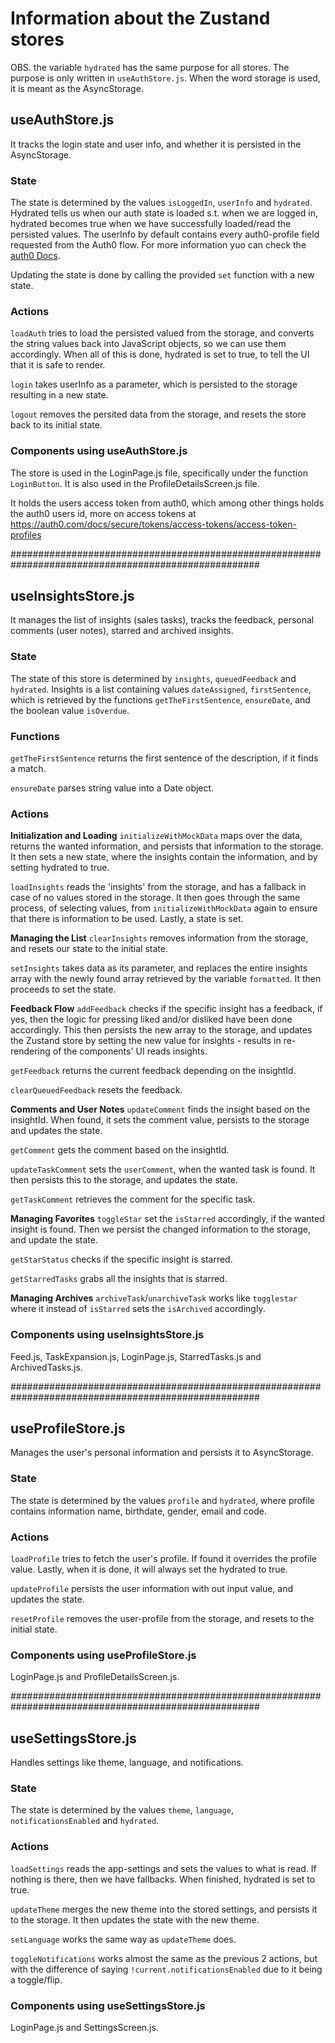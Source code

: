 # Information about the Zustand stores

OBS. the variable `hydrated` has the same purpose for all stores. The purpose is only written in `useAuthStore.js`.
When the word storage is used, it is meant as the AsyncStorage.

## useAuthStore.js

It tracks the login state and user info, and whether it is persisted in the AsyncStorage.

### State

The state is determined by the values `isLoggedIn`, `userInfo` and `hydrated`. Hydrated tells us when our auth state is loaded s.t. when we are logged in, hydrated becomes true when we have successfully loaded/read the persisted values. The userInfo by default contains every auth0-profile field requested from the Auth0 flow. For more information yuo can check the [auth0 Docs](https://auth0.com/docs/manage-users/user-accounts/user-profiles/user-profile-structure).

Updating the state is done by calling the provided `set` function with a new state.

### Actions

`loadAuth` tries to load the persisted valued from the storage, and converts the string values back into JavaScript objects, so we can use them accordingly. When all of this is done, hydrated is set to true, to tell the UI that it is safe to render.

`login` takes userInfo as a parameter, which is persisted to the storage resulting in a new state.

`logout` removes the persited data from the storage, and resets the store back to its initial state.

### Components using useAuthStore.js

The store is used in the LoginPage.js file, specifically under the function `LoginButton`. It is also used in the ProfileDetailsScreen.js file.

It holds the users access token from auth0, which among other things holds the auth0 users id, more on access tokens at https://auth0.com/docs/secure/tokens/access-tokens/access-token-profiles

#####################################################################################################

## useInsightsStore.js

It manages the list of insights (sales tasks), tracks the feedback, personal comments (user notes), starred and archived insights.

### State

The state of this store is determined by `insights`, `queuedFeedback` and `hydrated`. Insights is a list containing values `dateAssigned`, `firstSentence`, which is retrieved by the functions `getTheFirstSentence`, `ensureDate`, and the boolean value `isOverdue`.

### Functions

`getTheFirstSentence` returns the first sentence of the description, if it finds a match.

`ensureDate` parses string value into a Date object.

### Actions

**Initialization and Loading**
`initializeWithMockData` maps over the data, returns the wanted information, and persists that information to the storage. It then sets a new state, where the insights contain the information, and by setting hydrated to true.

`loadInsights` reads the 'insights' from the storage, and has a fallback in case of no values stored in the storage. It then goes through the same process, of selecting values, from `initializeWithMockData` again to ensure that there is information to be used. Lastly, a state is set.

**Managing the List**
`clearInsights` removes information from the storage, and resets our state to the initial state.

`setInsights` takes data as its parameter, and replaces the entire insights array with the newly found array retrieved by the variable `formatted`. It then proceeds to set the state.

**Feedback Flow**
`addFeedback` checks if the specific insight has a feedback, if yes, then the logic for pressing liked and/or disliked have been done accordingly. This then persists the new array to the storage, and updates the Zustand store by setting the new value for insights - results in re-rendering of the components' UI reads insights.

`getFeedback` returns the current feedback depending on the insightId.

`clearQueuedFeedback` resets the feedback.

**Comments and User Notes**
`updateComment` finds the insight based on the insightId. When found, it sets the comment value, persists to the storage and updates the state.

`getComment` gets the comment based on the insightId.

`updateTaskComment` sets the `userComment`, when the wanted task is found. It then persists this to the storage, and updates the state.

`getTaskComment` retrieves the comment for the specific task.

**Managing Favorites**
`toggleStar` set the `isStarred` accordingly, if the wanted insight is found. Then we persist the changed information to the storage, and update the state.

`getStarStatus` checks if the specific insight is starred.

`getStarredTasks` grabs all the insights that is starred.

**Managing Archives**
`archiveTask`/`unarchiveTask` works like `togglestar` where it instead of `isStarred` sets the `isArchived` accordingly.

### Components using useInsightsStore.js

Feed.js, TaskExpansion.js, LoginPage.js, StarredTasks.js and ArchivedTasks.js.

#####################################################################################################

## useProfileStore.js

Manages the user's personal information and persists it to AsyncStorage.

### State

The state is determined by the values `profile` and `hydrated`, where profile contains information name, birthdate, gender, email and code.

### Actions

`loadProfile` tries to fetch the user's profile. If found it overrides the profile value. Lastly, when it is done, it will always set the hydrated to true.

`updateProfile` persists the user information with out input value, and updates the state.

`resetProfile` removes the user-profile from the storage, and resets to the initial state.

### Components using useProfileStore.js

LoginPage.js and ProfileDetailsScreen.js.

#####################################################################################################

## useSettingsStore.js

Handles settings like theme, language, and notifications.

### State

The state is determined by the values `theme`, `language`, `notificationsEnabled` and `hydrated`.

### Actions

`loadSettings` reads the app-settings and sets the values to what is read. If nothing is there, then we have fallbacks. When finished, hydrated is set to true.

`updateTheme` merges the new theme into the stored settings, and persists it to the storage. It then updates the state with the new theme.

`setLanguage` works the same way as `updateTheme` does.

`toggleNotifications` works almost the same as the previous 2 actions, but with the difference of saying `!current.notificationsEnabled` due to it being a toggle/flip.

### Components using useSettingsStore.js

LoginPage.js and SettingsScreen.js.
